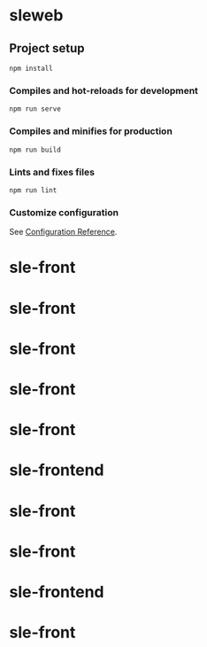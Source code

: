 # sleweb

## Project setup

```
npm install
```

### Compiles and hot-reloads for development

```
npm run serve
```

### Compiles and minifies for production

```
npm run build
```

### Lints and fixes files

```
npm run lint
```

### Customize configuration

See [Configuration Reference](https://cli.vuejs.org/config/).

# sle-front

# sle-front

# sle-front

# sle-front

# sle-front

# sle-frontend

# sle-front

# sle-front

# sle-frontend

# sle-front

